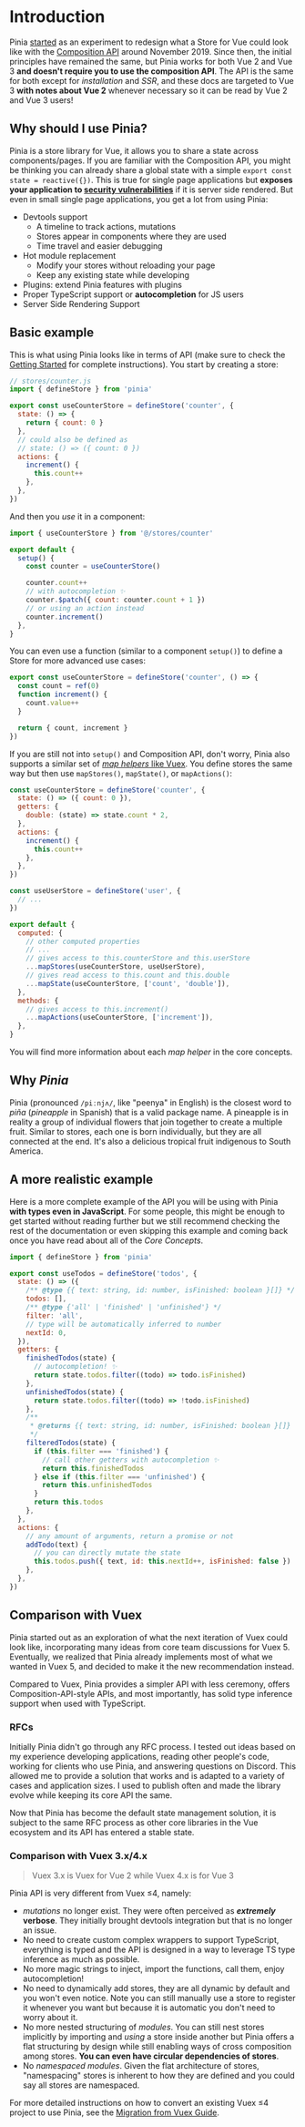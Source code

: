 # Introduction

<VueSchoolLink
  href="https://vueschool.io/lessons/introduction-to-pinia"
  title="Get started with Pinia"
/>

Pinia [started](https://github.com/vuejs/pinia/commit/06aeef54e2cad66696063c62829dac74e15fd19e) as an experiment to redesign what a Store for Vue could look like with the [Composition API](https://github.com/vuejs/composition-api) around November 2019. Since then, the initial principles have remained the same, but Pinia works for both Vue 2 and Vue 3 **and doesn't require you to use the composition API**. The API is the same for both except for _installation_ and _SSR_, and these docs are targeted to Vue 3 **with notes about Vue 2** whenever necessary so it can be read by Vue 2 and Vue 3 users!

## Why should I use Pinia?

Pinia is a store library for Vue, it allows you to share a state across components/pages. If you are familiar with the Composition API, you might be thinking you can already share a global state with a simple `export const state = reactive({})`. This is true for single page applications but **exposes your application to [security vulnerabilities](https://vuejs.org/guide/scaling-up/ssr.html#cross-request-state-pollution)** if it is server side rendered. But even in small single page applications, you get a lot from using Pinia:

- Devtools support
  - A timeline to track actions, mutations
  - Stores appear in components where they are used
  - Time travel and easier debugging
- Hot module replacement
  - Modify your stores without reloading your page
  - Keep any existing state while developing
- Plugins: extend Pinia features with plugins
- Proper TypeScript support or **autocompletion** for JS users
- Server Side Rendering Support

## Basic example

This is what using Pinia looks like in terms of API (make sure to check the [Getting Started](./getting-started.md) for complete instructions). You start by creating a store:

```js
// stores/counter.js
import { defineStore } from 'pinia'

export const useCounterStore = defineStore('counter', {
  state: () => {
    return { count: 0 }
  },
  // could also be defined as
  // state: () => ({ count: 0 })
  actions: {
    increment() {
      this.count++
    },
  },
})
```

And then you _use_ it in a component:

```js
import { useCounterStore } from '@/stores/counter'

export default {
  setup() {
    const counter = useCounterStore()

    counter.count++
    // with autocompletion ✨
    counter.$patch({ count: counter.count + 1 })
    // or using an action instead
    counter.increment()
  },
}
```

You can even use a function (similar to a component `setup()`) to define a Store for more advanced use cases:

```js
export const useCounterStore = defineStore('counter', () => {
  const count = ref(0)
  function increment() {
    count.value++
  }

  return { count, increment }
})
```

If you are still not into `setup()` and Composition API, don't worry, Pinia also supports a similar set of [_map helpers_ like Vuex](https://vuex.vuejs.org/guide/state.html#the-mapstate-helper). You define stores the same way but then use `mapStores()`, `mapState()`, or `mapActions()`:

```js {22,24,28}
const useCounterStore = defineStore('counter', {
  state: () => ({ count: 0 }),
  getters: {
    double: (state) => state.count * 2,
  },
  actions: {
    increment() {
      this.count++
    },
  },
})

const useUserStore = defineStore('user', {
  // ...
})

export default {
  computed: {
    // other computed properties
    // ...
    // gives access to this.counterStore and this.userStore
    ...mapStores(useCounterStore, useUserStore),
    // gives read access to this.count and this.double
    ...mapState(useCounterStore, ['count', 'double']),
  },
  methods: {
    // gives access to this.increment()
    ...mapActions(useCounterStore, ['increment']),
  },
}
```

You will find more information about each _map helper_ in the core concepts.

## Why _Pinia_

Pinia (pronounced `/piːnjʌ/`, like "peenya" in English) is the closest word to _piña_ (_pineapple_ in Spanish) that is a valid package name. A pineapple is in reality a group of individual flowers that join together to create a multiple fruit. Similar to stores, each one is born individually, but they are all connected at the end. It's also a delicious tropical fruit indigenous to South America.

## A more realistic example

Here is a more complete example of the API you will be using with Pinia **with types even in JavaScript**. For some people, this might be enough to get started without reading further but we still recommend checking the rest of the documentation or even skipping this example and coming back once you have read about all of the _Core Concepts_.

```js
import { defineStore } from 'pinia'

export const useTodos = defineStore('todos', {
  state: () => ({
    /** @type {{ text: string, id: number, isFinished: boolean }[]} */
    todos: [],
    /** @type {'all' | 'finished' | 'unfinished'} */
    filter: 'all',
    // type will be automatically inferred to number
    nextId: 0,
  }),
  getters: {
    finishedTodos(state) {
      // autocompletion! ✨
      return state.todos.filter((todo) => todo.isFinished)
    },
    unfinishedTodos(state) {
      return state.todos.filter((todo) => !todo.isFinished)
    },
    /**
     * @returns {{ text: string, id: number, isFinished: boolean }[]}
     */
    filteredTodos(state) {
      if (this.filter === 'finished') {
        // call other getters with autocompletion ✨
        return this.finishedTodos
      } else if (this.filter === 'unfinished') {
        return this.unfinishedTodos
      }
      return this.todos
    },
  },
  actions: {
    // any amount of arguments, return a promise or not
    addTodo(text) {
      // you can directly mutate the state
      this.todos.push({ text, id: this.nextId++, isFinished: false })
    },
  },
})
```

## Comparison with Vuex

Pinia started out as an exploration of what the next iteration of Vuex could look like, incorporating many ideas from core team discussions for Vuex 5. Eventually, we realized that Pinia already implements most of what we wanted in Vuex 5, and decided to make it the new recommendation instead.

Compared to Vuex, Pinia provides a simpler API with less ceremony, offers Composition-API-style APIs, and most importantly, has solid type inference support when used with TypeScript.

### RFCs

Initially Pinia didn't go through any RFC process. I tested out ideas based on my experience developing applications, reading other people's code, working for clients who use Pinia, and answering questions on Discord.
This allowed me to provide a solution that works and is adapted to a variety of cases and application sizes. I used to publish often and made the library evolve while keeping its core API the same.

Now that Pinia has become the default state management solution, it is subject to the same RFC process as other core libraries in the Vue ecosystem and its API has entered a stable state.

### Comparison with Vuex 3.x/4.x

> Vuex 3.x is Vuex for Vue 2 while Vuex 4.x is for Vue 3

Pinia API is very different from Vuex ≤4, namely:

- _mutations_ no longer exist. They were often perceived as **_extremely_ verbose**. They initially brought devtools integration but that is no longer an issue.
- No need to create custom complex wrappers to support TypeScript, everything is typed and the API is designed in a way to leverage TS type inference as much as possible.
- No more magic strings to inject, import the functions, call them, enjoy autocompletion!
- No need to dynamically add stores, they are all dynamic by default and you won't even notice. Note you can still manually use a store to register it whenever you want but because it is automatic you don't need to worry about it.
- No more nested structuring of _modules_. You can still nest stores implicitly by importing and _using_ a store inside another but Pinia offers a flat structuring by design while still enabling ways of cross composition among stores. **You can even have circular dependencies of stores**.
- No _namespaced modules_. Given the flat architecture of stores, "namespacing" stores is inherent to how they are defined and you could say all stores are namespaced.

For more detailed instructions on how to convert an existing Vuex ≤4 project to use Pinia, see the [Migration from Vuex Guide](./cookbook/migration-vuex.md).
